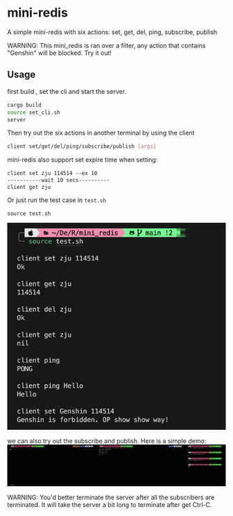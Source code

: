 # mini-redis

A simple mini-redis with six actions: set, get, del, ping, subscribe, publish

WARNING: This mini_redis is ran over a filter, any action that contains "Genshin" will be blocked. Try it out!

## Usage

first build , set the cli and start the server.

```bash
cargo build
source set_cli.sh
server
```

Then try out the six actions in another terminal by using the client

```bash
client set/get/del/ping/subscribe/publish [args]
```

mini-redis also support set expire time when setting:
```
client set zju 114514 --ex 10
-----------wait 10 secs----------
client get zju
```

Or just run the test case in `test.sh`
```
source test.sh
```
![](images/README/2023-09-13-12-53-08.png#pic)

we can also try out the subscribe and publish. Here is a simple demo:
![](images/README/2023-09-13-21-02-45.png#pic)

WARNING: You'd better terminate the server after all the subscribers are terminated. It will take the server a bit long to terminate after get Ctrl-C.

